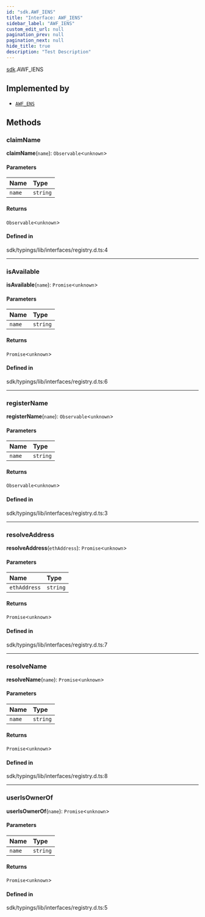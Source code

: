 ```yaml
---
id: "sdk.AWF_IENS"
title: "Interface: AWF_IENS"
sidebar_label: "AWF_IENS"
custom_edit_url: null
pagination_prev: null
pagination_next: null
hide_title: true
description: "Test Description"
---
```


[sdk](../namespaces/sdk.md).AWF_IENS

## Implemented by

- [`AWF_ENS`](../classes/sdk.AWF_ENS.md)

## Methods

### claimName

**claimName**(`name`): `Observable`<`unknown`\>

#### Parameters

| Name | Type |
| :------ | :------ |
| `name` | `string` |

#### Returns

`Observable`<`unknown`\>

#### Defined in

sdk/typings/lib/interfaces/registry.d.ts:4

___

### isAvailable

**isAvailable**(`name`): `Promise`<`unknown`\>

#### Parameters

| Name | Type |
| :------ | :------ |
| `name` | `string` |

#### Returns

`Promise`<`unknown`\>

#### Defined in

sdk/typings/lib/interfaces/registry.d.ts:6

___

### registerName

**registerName**(`name`): `Observable`<`unknown`\>

#### Parameters

| Name | Type |
| :------ | :------ |
| `name` | `string` |

#### Returns

`Observable`<`unknown`\>

#### Defined in

sdk/typings/lib/interfaces/registry.d.ts:3

___

### resolveAddress

**resolveAddress**(`ethAddress`): `Promise`<`unknown`\>

#### Parameters

| Name | Type |
| :------ | :------ |
| `ethAddress` | `string` |

#### Returns

`Promise`<`unknown`\>

#### Defined in

sdk/typings/lib/interfaces/registry.d.ts:7

___

### resolveName

**resolveName**(`name`): `Promise`<`unknown`\>

#### Parameters

| Name | Type |
| :------ | :------ |
| `name` | `string` |

#### Returns

`Promise`<`unknown`\>

#### Defined in

sdk/typings/lib/interfaces/registry.d.ts:8

___

### userIsOwnerOf

**userIsOwnerOf**(`name`): `Promise`<`unknown`\>

#### Parameters

| Name | Type |
| :------ | :------ |
| `name` | `string` |

#### Returns

`Promise`<`unknown`\>

#### Defined in

sdk/typings/lib/interfaces/registry.d.ts:5

